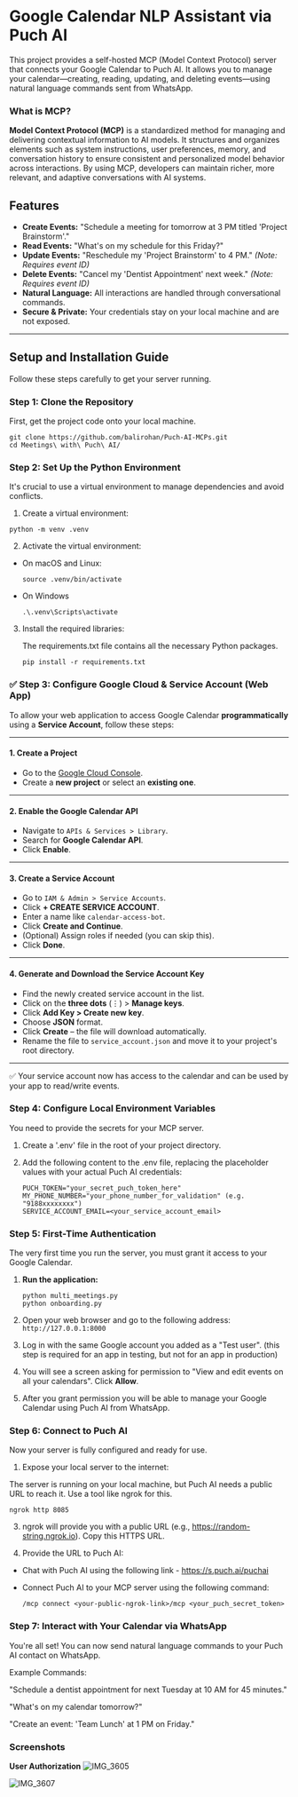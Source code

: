 # Google Calendar NLP Assistant via Puch AI

This project provides a self-hosted MCP (Model Context Protocol) server that connects your Google Calendar to Puch AI. It allows you to manage your calendar—creating, reading, updating, and deleting events—using natural language commands sent from WhatsApp.

### What is MCP?

**Model Context Protocol (MCP)** is a standardized method for managing and delivering contextual information to AI models. It structures and organizes elements such as system instructions, user preferences, memory, and conversation history to ensure consistent and personalized model behavior across interactions. By using MCP, developers can maintain richer, more relevant, and adaptive conversations with AI systems.

## Features
- **Create Events:** "Schedule a meeting for tomorrow at 3 PM titled 'Project Brainstorm'."
- **Read Events:** "What's on my schedule for this Friday?"
- **Update Events:** "Reschedule my 'Project Brainstorm' to 4 PM." _(Note: Requires event ID)_
- **Delete Events:** "Cancel my 'Dentist Appointment' next week." _(Note: Requires event ID)_
- **Natural Language:** All interactions are handled through conversational commands.
- **Secure & Private:** Your credentials stay on your local machine and are not exposed.

---

## Setup and Installation Guide

Follow these steps carefully to get your server running.

### Step 1: Clone the Repository

First, get the project code onto your local machine.

```
git clone https://github.com/balirohan/Puch-AI-MCPs.git
cd Meetings\ with\ Puch\ AI/
```

### Step 2: Set Up the Python Environment

It's crucial to use a virtual environment to manage dependencies and avoid conflicts.

1. Create a virtual environment:

  ```
  python -m venv .venv
  ```

2. Activate the virtual environment:

  - On macOS and Linux:

    ```
    source .venv/bin/activate
    ```

  - On Windows

    ```
    .\.venv\Scripts\activate
    ```

3. Install the required libraries:
   
   The requirements.txt file contains all the necessary Python packages.

   ```
   pip install -r requirements.txt
   ```

### ✅ Step 3: Configure Google Cloud & Service Account (Web App)

To allow your web application to access Google Calendar **programmatically** using a **Service Account**, follow these steps:

---

#### 1. Create a Project

- Go to the [Google Cloud Console](https://console.cloud.google.com/).
- Create a **new project** or select an **existing one**.

---

#### 2. Enable the Google Calendar API

- Navigate to `APIs & Services > Library`.
- Search for **Google Calendar API**.
- Click **Enable**.

---

#### 3. Create a Service Account

- Go to `IAM & Admin > Service Accounts`.
- Click **+ CREATE SERVICE ACCOUNT**.
- Enter a name like `calendar-access-bot`.
- Click **Create and Continue**.
- (Optional) Assign roles if needed (you can skip this).
- Click **Done**.

---

#### 4. Generate and Download the Service Account Key

- Find the newly created service account in the list.
- Click on the **three dots** (⋮) > **Manage keys**.
- Click **Add Key > Create new key**.
- Choose **JSON** format.
- Click **Create** – the file will download automatically.
- Rename the file to `service_account.json` and move it to your project's root directory.

---

✅ Your service account now has access to the calendar and can be used by your app to read/write events.


### Step 4: Configure Local Environment Variables

You need to provide the secrets for your MCP server.

1. Create a '.env' file in the root of your project directory.

2. Add the following content to the .env file, replacing the placeholder values with your actual Puch AI credentials:

   ```
   PUCH_TOKEN="your_secret_puch_token_here"
   MY_PHONE_NUMBER="your_phone_number_for_validation" (e.g. "9188xxxxxxxx")
   SERVICE_ACCOUNT_EMAIL=<your_service_account_email>
   ```

### Step 5: First-Time Authentication

The very first time you run the server, you must grant it access to your Google Calendar.

1. **Run the application:**

   ```
   python multi_meetings.py
   python onboarding.py
   ```

2. Open your web browser and go to the following address: ```http://127.0.0.1:8000```

3. Log in with the same Google account you added as a "Test user". (this step is required for an app in testing, but not for an app in production)

4. You will see a screen asking for permission to "View and edit events on all your calendars". Click **Allow**.

5. After you grant permission you will be able to manage your Google Calendar using Puch AI from WhatsApp.


### Step 6: Connect to Puch AI

Now your server is fully configured and ready for use.

1. Expose your local server to the internet:

  The server is running on your local machine, but Puch AI needs a public URL to reach it. Use a tool like ngrok for this. 

  ```
  ngrok http 8085
  ```

3. ngrok will provide you with a public URL (e.g., https://random-string.ngrok.io). Copy this HTTPS URL.

4. Provide the URL to Puch AI:

  - Chat with Puch AI using the following link - https://s.puch.ai/puchai
  - Connect Puch AI to your MCP server using the following command:

    ```
    /mcp connect <your-public-ngrok-link>/mcp <your_puch_secret_token>
    ```

### Step 7: Interact with Your Calendar via WhatsApp

You're all set! You can now send natural language commands to your Puch AI contact on WhatsApp.

Example Commands:

"Schedule a dentist appointment for next Tuesday at 10 AM for 45 minutes."

"What's on my calendar tomorrow?"

"Create an event: 'Team Lunch' at 1 PM on Friday."


### Screenshots



**User Authorization**
![IMG_3605](https://github.com/user-attachments/assets/0a131c0d-e326-4022-bbd4-3caf0b439a38)

![IMG_3607](https://github.com/user-attachments/assets/68759fda-e07b-4e25-8de3-f88c50b0e355)




